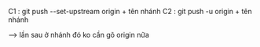C1 : git push --set-upstream origin + tên nhánh
C2 : git push -u origin + tên nhánh


--> lần sau ở nhánh đó ko cần gõ origin nữa
